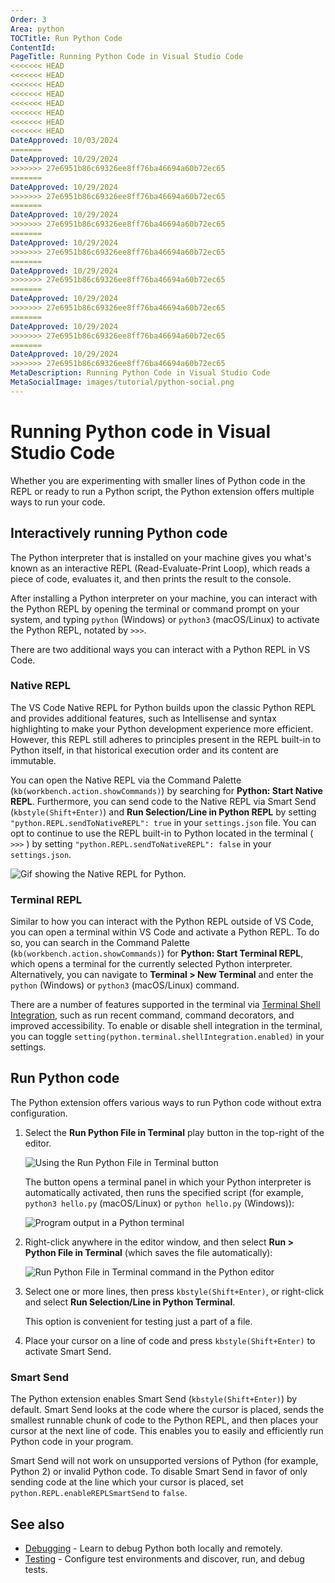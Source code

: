```yaml
---
Order: 3
Area: python
TOCTitle: Run Python Code
ContentId:
PageTitle: Running Python Code in Visual Studio Code
<<<<<<< HEAD
<<<<<<< HEAD
<<<<<<< HEAD
<<<<<<< HEAD
<<<<<<< HEAD
<<<<<<< HEAD
<<<<<<< HEAD
<<<<<<< HEAD
DateApproved: 10/03/2024
=======
DateApproved: 10/29/2024
>>>>>>> 27e6951b86c69326ee8ff76ba46694a60b72ec65
=======
DateApproved: 10/29/2024
>>>>>>> 27e6951b86c69326ee8ff76ba46694a60b72ec65
=======
DateApproved: 10/29/2024
>>>>>>> 27e6951b86c69326ee8ff76ba46694a60b72ec65
=======
DateApproved: 10/29/2024
>>>>>>> 27e6951b86c69326ee8ff76ba46694a60b72ec65
=======
DateApproved: 10/29/2024
>>>>>>> 27e6951b86c69326ee8ff76ba46694a60b72ec65
=======
DateApproved: 10/29/2024
>>>>>>> 27e6951b86c69326ee8ff76ba46694a60b72ec65
=======
DateApproved: 10/29/2024
>>>>>>> 27e6951b86c69326ee8ff76ba46694a60b72ec65
=======
DateApproved: 10/29/2024
>>>>>>> 27e6951b86c69326ee8ff76ba46694a60b72ec65
MetaDescription: Running Python Code in Visual Studio Code
MetaSocialImage: images/tutorial/python-social.png
---
```


# Running Python code in Visual Studio Code

Whether you are experimenting with smaller lines of Python code in the REPL or ready to run a Python script, the Python extension offers multiple ways to run your code.

## Interactively running Python code

The Python interpreter that is installed on your machine gives you what's known as an interactive REPL (Read-Evaluate-Print Loop), which reads a piece of code, evaluates it, and then prints the result to the console.

After installing a Python interpreter on your machine, you can interact with the Python REPL by opening the terminal or command prompt on your system, and typing `python` (Windows) or `python3` (macOS/Linux) to activate the Python REPL, notated by `>>>`.

There are two additional ways you can interact with a Python REPL in VS Code.

### Native REPL

The VS Code Native REPL for Python builds upon the classic Python REPL and provides additional features, such as Intellisense and syntax highlighting to make your Python development experience more efficient. However, this REPL still adheres to principles present in the REPL built-in to Python itself, in that historical execution order and its content are immutable.

You can open the Native REPL via the Command Palette (`kb(workbench.action.showCommands)`) by searching for **Python: Start Native REPL**. Furthermore, you can send code to the Native REPL via Smart Send (`kbstyle(Shift+Enter)`) and **Run Selection/Line in Python REPL** by setting `"python.REPL.sendToNativeREPL": true` in your `settings.json` file. You can opt to continue to use the REPL built-in to Python located in the terminal ( `>>>` ) by setting `"python.REPL.sendToNativeREPL": false` in your `settings.json`.

![Gif showing the Native REPL for Python.](images/shared/nativeREPL-demo.gif)

### Terminal REPL

Similar to how you can interact with the Python REPL outside of VS Code, you can open a terminal within VS Code and activate a Python REPL. To do so, you can search in the Command Palette (`kb(workbench.action.showCommands)`) for **Python: Start Terminal REPL**, which opens a terminal for the currently selected Python interpreter. Alternatively, you can navigate to **Terminal > New Terminal** and enter the `python` (Windows) or `python3` (macOS/Linux) command.

There are a number of features supported in the terminal via [Terminal Shell Integration](https://code.visualstudio.com/docs/terminal/shell-integration), such as run recent command, command decorators, and improved accessibility. To enable or disable shell integration in the terminal, you can toggle `setting(python.terminal.shellIntegration.enabled)` in your settings.

## Run Python code

The Python extension offers various ways to run Python code without extra configuration.

1. Select the **Run Python File in Terminal** play button in the top-right of the editor.

    ![Using the Run Python File in Terminal button](images/tutorial/run-python-file-in-terminal-button.png)

    The button opens a terminal panel in which your Python interpreter is automatically activated, then runs the specified script (for example, `python3 hello.py` (macOS/Linux) or `python hello.py` (Windows)):

    ![Program output in a Python terminal](images/tutorial/output-in-terminal.png)

2. Right-click anywhere in the editor window, and then select **Run > Python File in Terminal** (which saves the file automatically):

   ![Run Python File in Terminal command in the Python editor](images/tutorial/run-python-file-in-terminal.png)

3. Select one or more lines, then press `kbstyle(Shift+Enter)`, or right-click and select **Run Selection/Line in Python Terminal**.

    This option is convenient for testing just a part of a file.

4. Place your cursor on a line of code and press `kbstyle(Shift+Enter)` to activate Smart Send.

### Smart Send

The Python extension enables Smart Send (`kbstyle(Shift+Enter)`) by default. Smart Send looks at the code where the cursor is placed, sends the smallest runnable chunk of code to the Python REPL, and then places your cursor at the next line of code. This enables you to easily and efficiently run Python code in your program.

Smart Send will not work on unsupported versions of Python (for example, Python 2) or invalid Python code. To disable Smart Send in favor of only sending code at the line which your cursor is placed, set `python.REPL.enableREPLSmartSend` to `false`.

## See also

- [Debugging](/docs/python/debugging.md) - Learn to debug Python both locally and remotely.
- [Testing](/docs/python/testing.md) - Configure test environments and discover, run, and debug tests.
